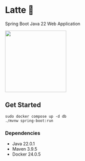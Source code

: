 # Latte 🍵

Spring Boot Java 22 Web Application

<img src="https://media0.giphy.com/media/v1.Y2lkPTc5MGI3NjExaWdxcjhrNWV4cGxtMmlmM2x1eXB3anUyOGx4aWVueDh6eW81Yzk1eCZlcD12MV9pbnRlcm5hbF9naWZfYnlfaWQmY3Q9Zw/1aIDN81XDJuDK/giphy.gif" height=200 />


## Get Started

```
sudo docker compose up -d db
./mvnw spring-boot:run
```

### Dependencies

- Java 22.0.1
- Maven 3.9.5
- Docker 24.0.5
